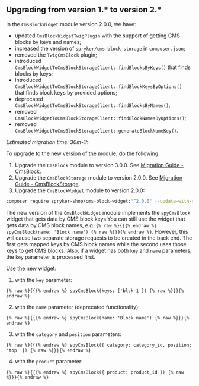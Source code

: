 

## Upgrading from version 1.* to version 2.*

In the `CmsBlockWidget` module version 2.0.0, we have:

* updated `CmsBlockWidgetTwigPlugin` with the support of getting CMS blocks by keys and names;
* increased the version of `spryker/cms-block-storage` in `composer.json`;
* removed the `TwigCmsBlock` plugin;
* introduced `CmsBlockWidgetToCmsBlockStorageClient::findBlocksByKeys()` that finds blocks by keys;
* introduced `CmsBlockWidgetToCmsBlockStorageClient::findBlockKeysByOptions()` that finds block keys by provided options;
* deprecated `CmsBlockWidgetToCmsBlockStorageClient::findBlocksByNames()`;
* removed `CmsBlockWidgetToCmsBlockStorageClient::findBlockNamesByOptions()`;
* removed `CmsBlockWidgetToCmsBlockStorageClient::generateBlockNameKey()`.

*Estimated migration time: 30m-1h*

To upgrade to the new version of the module, do the following:

1. Upgrade the `CmsBlock` module to version 3.0.0. See  [Migration Guide - CmsBlock](/docs/pbc/all/content-management-system/install-and-upgrade/upgrade-modules/upgrade-the-cms-moduleblock.html#upgrading-from-version-2-to-version-3).
2. Upgrade the `CmsBlockStorage` module to version 2.0.0. See [Migration Guide - CmsBlockStorage](/docs/pbc/all/content-management-system/install-and-upgrade/upgrade-modules/upgrade-the-cms-moduleblockstorage.html#upgrading-from-version-1-to-version-2).
3. Upgrade the `CmsBlockWidget` module to version 2.0.0:

```bash
composer require spryker-shop/cms-block-widget:"^2.0.0" --update-with-dependencies
```

The new version of the `CmsBlockWidget` module implements the `spyCmsBlock` widget that gets data by CMS block keys.You can still use the widget that gets data by CMS block names, e.g. `{% raw %}{{{% endraw %} spyCmsBlock(name: 'Block name') {% raw %}}}{% endraw %}`. However, this will cause two separate storage requests to be created in the back end. The first gets mapped keys by CMS block names while the second uses those keys to get CMS blocks. Also, if a widget has both `key` and `name` parameters, the `key` parameter is processed first.

Use the new widget:

1. with the `key` parameter:

```twig
{% raw %}{{{% endraw %} spyCmsBlock(keys: ['blck-1']) {% raw %}}}{% endraw %}
```
2. with the `name` parameter (deprecated functionality):

```twig
{% raw %}{{{% endraw %} spyCmsBlock(name: 'Block name') {% raw %}}}{% endraw %}
```
3. with the `category` and `position` parameters:

```twig
{% raw %}{{{% endraw %} spyCmsBlock({ category: category_id, position: 'top' }) {% raw %}}}{% endraw %}
```
4. with the `product` parameter:

```twig
{% raw %}{{{% endraw %} spyCmsBlock({ product: product_id }) {% raw %}}}{% endraw %}
```

